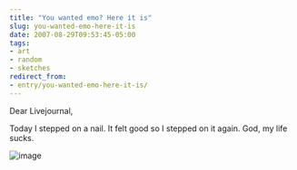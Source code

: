 ```yaml
---
title: "You wanted emo? Here it is"
slug: you-wanted-emo-here-it-is
date: 2007-08-29T09:53:45-05:00
tags:
- art
- random
- sketches
redirect_from:
- entry/you-wanted-emo-here-it-is/
---
```

Dear Livejournal,

Today I stepped on a nail. It felt good so I stepped on it again. God, my life sucks.

![](http://www.dxprog.com/pics/emo_jv.jpg "image")
